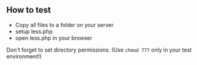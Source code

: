 ## How to test

- Copy all files to a folder on your server
- setup less.php
- open less.php in your browser


Don't forget to set directory permissions. (Use `chmod 777` only in your test environment!)